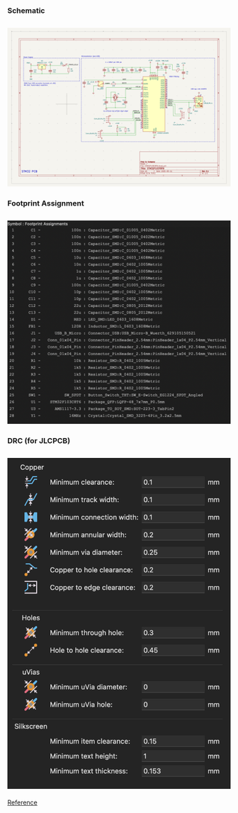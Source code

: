 ### Schematic
![schematic](img/image.png)
------------------------------
### Footprint Assignment
![footprint assignment](img/image-1.png)
------------------------------
### DRC (for JLCPCB)
![DRC](img/image2.png)
------------------------------
[Reference](https://youtu.be/aVUqaB0IMh4)
